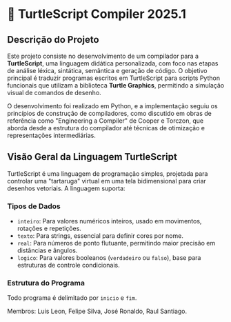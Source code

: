 # 🐢 TurtleScript Compiler 2025.1

## Descrição do Projeto

Este projeto consiste no desenvolvimento de um compilador para a **TurtleScript**, uma linguagem didática personalizada, com foco nas etapas de análise léxica, sintática, semântica e geração de código. O objetivo principal é traduzir programas escritos em TurtleScript para scripts Python funcionais que utilizam a biblioteca **Turtle Graphics**, permitindo a simulação visual de comandos de desenho. 

O desenvolvimento foi realizado em Python, e a implementação seguiu os princípios de construção de compiladores, como discutido em obras de referência como "Engineering a Compiler" de Cooper e Torczon, que aborda desde a estrutura do compilador até técnicas de otimização e representações intermediárias.

## Visão Geral da Linguagem TurtleScript

TurtleScript é uma linguagem de programação simples, projetada para controlar uma "tartaruga" virtual em uma tela bidimensional para criar desenhos vetoriais. A linguagem suporta:

### Tipos de Dados
*   `inteiro`: Para valores numéricos inteiros, usado em movimentos, rotações e repetições.
*   `texto`: Para strings, essencial para definir cores por nome.
*   `real`: Para números de ponto flutuante, permitindo maior precisão em distâncias e ângulos.
*   `logico`: Para valores booleanos (`verdadeiro` ou `falso`), base para estruturas de controle condicionais.

### Estrutura do Programa
Todo programa é delimitado por `inicio` e `fim`.

Membros: Luis Leon, Felipe Silva, José Ronaldo, Raul Santiago.